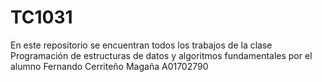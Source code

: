 # TC1031
En este repositorio se encuentran todos los trabajos de la clase Programación de estructuras de datos y algoritmos fundamentales por el alumno Fernando Cerriteño Magaña A01702790
